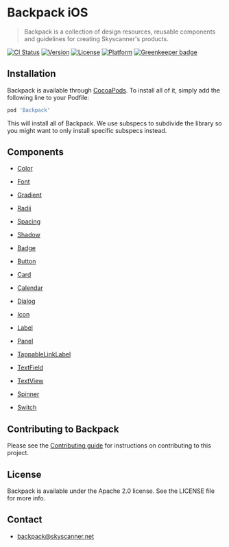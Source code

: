 # Backpack iOS

> Backpack is a collection of design resources, reusable components and guidelines for creating Skyscanner's products.

[![CI Status](http://img.shields.io/travis/Skyscanner/backpack-ios.svg?style=flat)](https://travis-ci.org/Skyscanner/backpack-ios)
[![Version](https://img.shields.io/cocoapods/v/Backpack.svg?style=flat)](http://cocoapods.org/pods/Backpack)
[![License](https://img.shields.io/cocoapods/l/Backpack.svg?style=flat)](http://cocoapods.org/pods/Backpack)
[![Platform](https://img.shields.io/cocoapods/p/Backpack.svg?style=flat)](http://cocoapods.org/pods/Backpack)
[![Greenkeeper badge](https://badges.greenkeeper.io/Skyscanner/backpack-ios.svg)](https://greenkeeper.io/)

## Installation

Backpack is available through [CocoaPods](http://cocoapods.org). To install
all of it, simply add the following line to your Podfile:

```ruby
pod 'Backpack'
```

This will install all of Backpack. We use subspecs to subdivide the library so you might want to only install specific subspecs instead.

## Components

* [Color](Backpack/Color/README.md)
* [Font](Backpack/Font/README.md)
* [Gradient](Backpack/Gradient/README.md)
* [Radii](Backpack/Radii/README.md)
* [Spacing](Backpack/Spacing/README.md)
* [Shadow](Backpack/Shadow/README.md)

* [Badge](Backpack/Badge/README.md)
* [Button](Backpack/Button/README.md)
* [Card](Backpack/Card/README.md)
* [Calendar](Backpack/Calendar/README.md)
* [Dialog](Backpack/Dialog/README.md)
* [Icon](Backpack/Icon/README.md)
* [Label](Backpack/Label/README.md)
* [Panel](Backpack/Panel/README.md)
* [TappableLinkLabel](Backpack/TappableLinkLabel/README.md)
* [TextField](Backpack/TextField/README.md)
* [TextView](Backpack/TextView/README.md)
* [Spinner](Backpack/Spinner/README.md)
* [Switch](Backpack/Switch/README.md)

## Contributing to Backpack

Please see the [Contributing guide][0] for instructions on contributing to this project.

## License

Backpack is available under the Apache 2.0 license. See the LICENSE file for more info.

[0]: CONTRIBUTING.md

## Contact
- backpack@skyscanner.net
